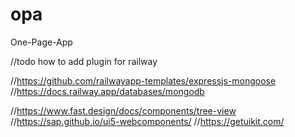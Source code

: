 # opa
One-Page-App


//todo how to add plugin for railway

//https://github.com/railwayapp-templates/expressjs-mongoose
//https://docs.railway.app/databases/mongodb


//https://www.fast.design/docs/components/tree-view
//https://sap.github.io/ui5-webcomponents/
//https://getuikit.com/
